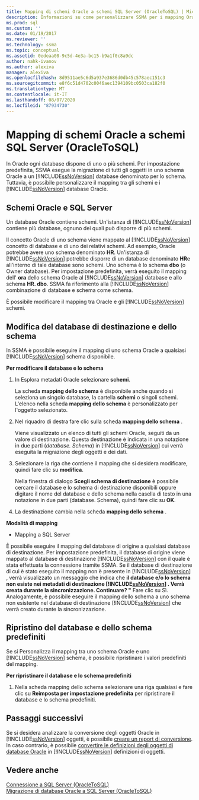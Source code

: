 ```yaml
---
title: Mapping di schemi Oracle a schemi SQL Server (OracleToSQL) | Microsoft Docs
description: Informazioni su come personalizzare SSMA per i mapping Oracle tra gli schemi Oracle e SQL Server oppure accettare il valore predefinito.
ms.prod: sql
ms.custom: ''
ms.date: 01/19/2017
ms.reviewer: ''
ms.technology: ssma
ms.topic: conceptual
ms.assetid: 0edeaa08-9c5d-4e3a-bc15-b9a1f0c8a9dc
author: nahk-ivanov
ms.author: alexiva
manager: alexiva
ms.openlocfilehash: 8d9511ae5c6d5a937e3686d0db45c578aec151c3
ms.sourcegitcommit: e8f6c51d4702c0046aec1394109bc0503ca182f0
ms.translationtype: MT
ms.contentlocale: it-IT
ms.lasthandoff: 08/07/2020
ms.locfileid: "87934730"
---
```

# <a name="mapping-oracle-schemas-to-sql-server-schemas-oracletosql"></a>Mapping di schemi Oracle a schemi SQL Server (OracleToSQL)
In Oracle ogni database dispone di uno o più schemi. Per impostazione predefinita, SSMA esegue la migrazione di tutti gli oggetti in uno schema Oracle a un [!INCLUDE[ssNoVersion](../../includes/ssnoversion-md.md)] database denominato per lo schema. Tuttavia, è possibile personalizzare il mapping tra gli schemi e i [!INCLUDE[ssNoVersion](../../includes/ssnoversion-md.md)] database Oracle.  
  
## <a name="oracle-and-sql-server-schemas"></a>Schemi Oracle e SQL Server  
Un database Oracle contiene schemi. Un'istanza di [!INCLUDE[ssNoVersion](../../includes/ssnoversion-md.md)] contiene più database, ognuno dei quali può disporre di più schemi.  
  
Il concetto Oracle di uno schema viene mappato al [!INCLUDE[ssNoVersion](../../includes/ssnoversion-md.md)] concetto di database e di uno dei relativi schemi. Ad esempio, Oracle potrebbe avere uno schema denominato **HR**. Un'istanza di [!INCLUDE[ssNoVersion](../../includes/ssnoversion-md.md)] potrebbe disporre di un database denominato **HR**e all'interno di tale database sono schemi. Uno schema è lo schema **dbo** (o Owner database). Per impostazione predefinita, verrà eseguito il mapping dell' **ora** dello schema Oracle al [!INCLUDE[ssNoVersion](../../includes/ssnoversion-md.md)] database e allo schema **HR. dbo**. SSMA fa riferimento alla [!INCLUDE[ssNoVersion](../../includes/ssnoversion-md.md)] combinazione di database e schema come schema.  
  
È possibile modificare il mapping tra Oracle e gli [!INCLUDE[ssNoVersion](../../includes/ssnoversion-md.md)] schemi.  
  
## <a name="modifying-the-target-database-and-schema"></a>Modifica del database di destinazione e dello schema  
In SSMA è possibile eseguire il mapping di uno schema Oracle a qualsiasi [!INCLUDE[ssNoVersion](../../includes/ssnoversion-md.md)] schema disponibile.  
  
**Per modificare il database e lo schema**  
  
1.  In Esplora metadati Oracle selezionare **schemi**.  
  
    La scheda **mapping dello schema** è disponibile anche quando si seleziona un singolo database, la cartella **schemi** o singoli schemi. L'elenco nella scheda **mapping dello schema** è personalizzato per l'oggetto selezionato.  
  
2.  Nel riquadro di destra fare clic sulla scheda **mapping dello schema** .  
  
    Viene visualizzato un elenco di tutti gli schemi Oracle, seguiti da un valore di destinazione. Questa destinazione è indicata in una notazione in due parti (*database. Schema*) in [!INCLUDE[ssNoVersion](../../includes/ssnoversion-md.md)] cui verrà eseguita la migrazione degli oggetti e dei dati.  
  
3.  Selezionare la riga che contiene il mapping che si desidera modificare, quindi fare clic su **modifica**.  
  
    Nella finestra di dialogo **Scegli schema di destinazione** è possibile cercare il database e lo schema di destinazione disponibili oppure digitare il nome del database e dello schema nella casella di testo in una notazione in due parti (database. Schema), quindi fare clic su **OK**.  
  
4.  La destinazione cambia nella scheda **mapping dello schema** .  
  
**Modalità di mapping**  
  
-   Mapping a SQL Server  
  
È possibile eseguire il mapping del database di origine a qualsiasi database di destinazione. Per impostazione predefinita, il database di origine viene mappato al database di destinazione [!INCLUDE[ssNoVersion](../../includes/ssnoversion-md.md)] con il quale è stata effettuata la connessione tramite SSMA. Se il database di destinazione di cui è stato eseguito il mapping non è presente in [!INCLUDE[ssNoVersion](../../includes/ssnoversion-md.md)] , verrà visualizzato un messaggio che indica che **il database e/o lo schema non esiste nei metadati di destinazione [!INCLUDE[ssNoVersion](../../includes/ssnoversion-md.md)] . Verrà creata durante la sincronizzazione. Continuare? "** Fare clic su Sì. Analogamente, è possibile eseguire il mapping dello schema a uno schema non esistente nel database di destinazione [!INCLUDE[ssNoVersion](../../includes/ssnoversion-md.md)] che verrà creato durante la sincronizzazione.  
  
## <a name="reverting-to-the-default-database-and-schema"></a>Ripristino del database e dello schema predefiniti  
Se si Personalizza il mapping tra uno schema Oracle e uno [!INCLUDE[ssNoVersion](../../includes/ssnoversion-md.md)] schema, è possibile ripristinare i valori predefiniti del mapping.  
  
**Per ripristinare il database e lo schema predefiniti**  
  
1.  Nella scheda mapping dello schema selezionare una riga qualsiasi e fare clic su **Reimposta per impostazione predefinita** per ripristinare il database e lo schema predefiniti.  
  
## <a name="next-steps"></a>Passaggi successivi  
Se si desidera analizzare la conversione degli oggetti Oracle in [!INCLUDE[ssNoVersion](../../includes/ssnoversion-md.md)] oggetti, è possibile [creare un report di conversione](assessing-oracle-schemas-for-conversion-oracletosql.md). In caso contrario, è possibile [convertire le definizioni degli oggetti di database Oracle](converting-oracle-schemas-oracletosql.md) in [!INCLUDE[ssNoVersion](../../includes/ssnoversion-md.md)] definizioni di oggetti.  
  
## <a name="see-also"></a>Vedere anche  
[Connessione a SQL Server &#40;OracleToSQL&#41;](../../ssma/oracle/connecting-to-sql-server-oracletosql.md)  
[Migrazione di database Oracle a SQL Server &#40;OracleToSQL&#41;](../../ssma/oracle/migrating-oracle-databases-to-sql-server-oracletosql.md)  
  
